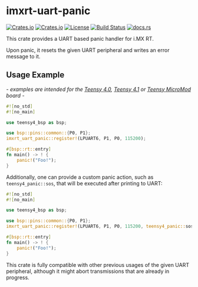 # imxrt-uart-panic

[![Crates.io](https://img.shields.io/crates/v/imxrt-uart-panic)](https://crates.io/crates/imxrt-uart-panic)
[![Crates.io](https://img.shields.io/crates/d/imxrt-uart-panic)](https://crates.io/crates/imxrt-uart-panic)
[![License](https://img.shields.io/crates/l/imxrt-uart-panic)](https://github.com/Finomnis/imxrt-uart-panic/blob/main/LICENSE-MIT)
[![Build Status](https://img.shields.io/github/actions/workflow/status/Finomnis/imxrt-uart-panic/ci.yml?branch=main)](https://github.com/Finomnis/imxrt-uart-panic/actions/workflows/ci.yml?query=branch%3Amain)
[![docs.rs](https://img.shields.io/docsrs/imxrt-uart-panic)](https://docs.rs/imxrt-uart-panic)

This crate provides a UART based panic handler for i.MX RT.

Upon panic, it resets the given UART peripheral and writes an error message to it.

## Usage Example

*- examples are intended for the [Teensy 4.0](https://www.pjrc.com/store/teensy40.html), [Teensy 4.1](https://www.pjrc.com/store/teensy41.html) or [Teensy MicroMod](https://www.sparkfun.com/products/16402) board -*


```rust
#![no_std]
#![no_main]

use teensy4_bsp as bsp;

use bsp::pins::common::{P0, P1};
imxrt_uart_panic::register!(LPUART6, P1, P0, 115200);

#[bsp::rt::entry]
fn main() -> ! {
    panic!("Foo!");
}
```


Additionally, one can provide a custom panic action, such as `teensy4_panic::sos`,
that will be executed after printing to UART:

```rust
#![no_std]
#![no_main]

use teensy4_bsp as bsp;

use bsp::pins::common::{P0, P1};
imxrt_uart_panic::register!(LPUART6, P1, P0, 115200, teensy4_panic::sos);

#[bsp::rt::entry]
fn main() -> ! {
    panic!("Foo!");
}
```

This crate is fully compatible with other previous usages of the given UART peripheral,
although it might abort transmissions that are already in progress.
